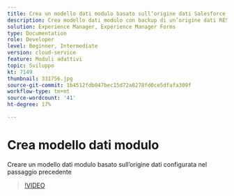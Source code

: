 ```yaml
---
title: Crea un modello dati modulo basato sull’origine dati Salesforce
description: Crea modello dati modulo con backup di un’origine dati RESTful
solution: Experience Manager, Experience Manager Forms
type: Documentation
role: Developer
level: Beginner, Intermediate
version: cloud-service
feature: Moduli adattivi
topic: Sviluppo
kt: 7149
thumbnail: 331756.jpg
source-git-commit: 1b4512fdb047bec15d72a8278fd0ce5dfafa309f
workflow-type: tm+mt
source-wordcount: '41'
ht-degree: 17%

---
```


# Crea modello dati modulo

Creare un modello dati modulo basato sull’origine dati configurata nel passaggio precedente

>[!VIDEO](https://video.tv.adobe.com/v/331756/?quality=12&learn=on)
